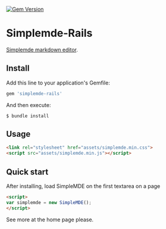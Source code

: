 [![Gem Version](https://badge.fury.io/rb/simplemde-rails.svg)](https://badge.fury.io/rb/simplemde-rails)

# Simplemde-Rails

[Simplemde markdown editor](https://github.com/NextStepWebs/simplemde-markdown-editor).

## Install

Add this line to your application's Gemfile:

```ruby
gem 'simplemde-rails'
```

And then execute:

    $ bundle install

## Usage

```HTML
<link rel="stylesheet" href="assets/simplemde.min.css">
<script src="assets/simplemde.min.js"></script>
```

## Quick start

After installing, load SimpleMDE on the first textarea on a page

```HTML
<script>
var simplemde = new SimpleMDE();
</script>
```

See more at the home page please.
